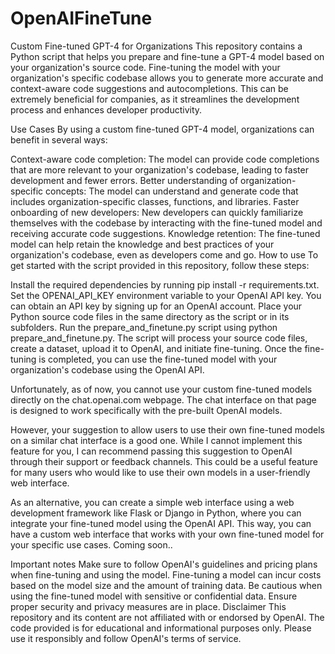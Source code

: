 # OpenAIFineTune
Custom Fine-tuned GPT-4 for Organizations
This repository contains a Python script that helps you prepare and fine-tune a GPT-4 model based on your organization's source code. Fine-tuning the model with your organization's specific codebase allows you to generate more accurate and context-aware code suggestions and autocompletions. This can be extremely beneficial for companies, as it streamlines the development process and enhances developer productivity.

Use Cases
By using a custom fine-tuned GPT-4 model, organizations can benefit in several ways:

Context-aware code completion: The model can provide code completions that are more relevant to your organization's codebase, leading to faster development and fewer errors.
Better understanding of organization-specific concepts: The model can understand and generate code that includes organization-specific classes, functions, and libraries.
Faster onboarding of new developers: New developers can quickly familiarize themselves with the codebase by interacting with the fine-tuned model and receiving accurate code suggestions.
Knowledge retention: The fine-tuned model can help retain the knowledge and best practices of your organization's codebase, even as developers come and go.
How to use
To get started with the script provided in this repository, follow these steps:

Install the required dependencies by running pip install -r requirements.txt.
Set the OPENAI_API_KEY environment variable to your OpenAI API key. You can obtain an API key by signing up for an OpenAI account.
Place your Python source code files in the same directory as the script or in its subfolders.
Run the prepare_and_finetune.py script using python prepare_and_finetune.py. The script will process your source code files, create a dataset, upload it to OpenAI, and initiate fine-tuning.
Once the fine-tuning is completed, you can use the fine-tuned model with your organization's codebase using the OpenAI API.

Unfortunately, as of now, you cannot use your custom fine-tuned models directly on the chat.openai.com webpage. The chat interface on that page is designed to work specifically with the pre-built OpenAI models.

However, your suggestion to allow users to use their own fine-tuned models on a similar chat interface is a good one. While I cannot implement this feature for you, I can recommend passing this suggestion to OpenAI through their support or feedback channels. This could be a useful feature for many users who would like to use their own models in a user-friendly web interface.

As an alternative, you can create a simple web interface using a web development framework like Flask or Django in Python, where you can integrate your fine-tuned model using the OpenAI API.
This way, you can have a custom web interface that works with your own fine-tuned model for your specific use cases.
Coming soon.. 

Important notes
Make sure to follow OpenAI's guidelines and pricing plans when fine-tuning and using the model. Fine-tuning a model can incur costs based on the model size and the amount of training data.
Be cautious when using the fine-tuned model with sensitive or confidential data. Ensure proper security and privacy measures are in place.
Disclaimer
This repository and its content are not affiliated with or endorsed by OpenAI. The code provided is for educational and informational purposes only. Please use it responsibly and follow OpenAI's terms of service.





